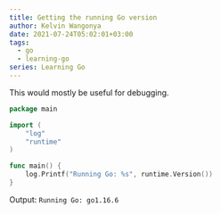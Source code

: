 ```yaml
---
title: Getting the running Go version
author: Kelvin Wangonya
date: 2021-07-24T05:02:01+03:00
tags:
  - go
  - learning-go
series: Learning Go
---
```


This would mostly be useful for debugging.

```go
package main

import (
	"log"
	"runtime"
)

func main() {
	log.Printf("Running Go: %s", runtime.Version())
}
```

Output: `Running Go: go1.16.6`